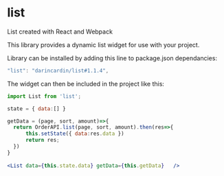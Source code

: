 # list
List created with React and Webpack

This library provides a dynamic list widget for use with your project. 

Library can be installed by adding this line to package.json dependancies:
```js
"list": "darincardin/list#1.1.4",
```

The widget can then be included in the project like this:

```jsx
import List from 'list'; 

state = { data:[] }

getData = (page, sort, amount)=>{	
  return OrderAPI.list(page, sort, amount).then(res=>{
	  this.setState({ data:res.data })
	  return res;
  })
}
  
<List data={this.state.data} getData={this.getData}   />	
```
